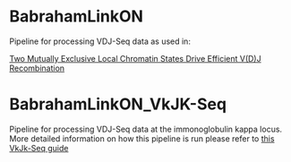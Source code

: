 # BabrahamLinkON
Pipeline for processing VDJ-Seq data as used in:

[Two Mutually Exclusive Local Chromatin States Drive Efficient V(D)J Recombination](http://www.cell.com/cell-reports/abstract/S2211-1247(16)30588-5)

# BabrahamLinkON_VkJK-Seq
Pipeline for processing VDJ-Seq data at the immonoglobulin kappa locus. More detailed information on how this pipeline is run please refer to [this VkJk-Seq guide](run_VkSk-Seq_pipeline.md)
